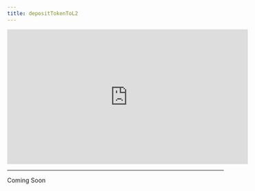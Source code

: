 ```yaml
---
title: depositTokenToL2
---
```


<iframe width="560" height="315" src="https://www.youtube.com/embed/C4KzcFYc0as?si=Ea9IksDevD6aLRAH" title="YouTube video player" frameborder="0" allow="accelerometer; autoplay; clipboard-write; encrypted-media; gyroscope; picture-in-picture; web-share" allowfullscreen></iframe>

---

Coming Soon
